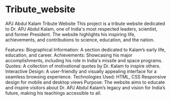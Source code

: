 # Tribute_website
APJ Abdul Kalam Tribute Website
This project is a tribute website dedicated to Dr. APJ Abdul Kalam, one of India's most respected leaders, scientist, and former President. The website highlights his inspiring life, achievements, and contributions to science, education, and the nation.

Features:
Biographical Information: A section dedicated to Kalam’s early life, education, and career.
Achievements: Showcasing his major accomplishments, including his role in India's missile and space programs.
Quotes: A collection of motivational quotes by Dr. Kalam to inspire others.
Interactive Design: A user-friendly and visually appealing interface for a seamless browsing experience.
Technologies Used:
HTML, CSS
Responsive design for mobile and desktop views
Purpose:
The website aims to educate and inspire visitors about Dr. APJ Abdul Kalam’s legacy and vision for India’s future, making his teachings accessible to all.

